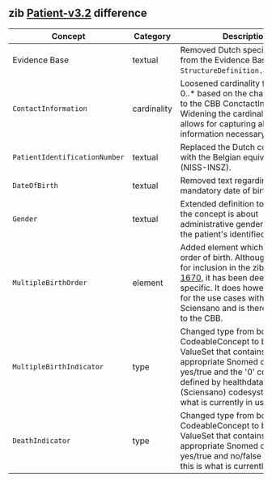 ## zib [Patient-v3.2](https://zibs.nl/wiki/Patient-v3.2(2020EN)) difference

| Concept         | Category          | Description                             | 
|-----------------|-------------------|-----------------------------------------|
|Evidence Base | textual | Removed Dutch specific context from the Evidence Base section in `StructureDefinition.Description`. 
|`ContactInformation` | cardinality | Loosened cardinality from 0..1 to 0..* based on the changes made to the CBB ConctactInformation. Widening the cardinality here allows for capturing all contact information necessary. |
|`PatientIdentificationNumber` | textual | Replaced the Dutch context (BSN) with the Belgian equivalent (NISS-INSZ). |
|`DateOfBirth` | textual | Removed text regarding mandatory date of birth. |
|`Gender` | textual | Extended definition to clarify that the concept is about administrative gender rather then the patient's identified sex.  |
|`MultipleBirthOrder` | element | Added element which defines the order of birth. Although reported for inclusion in the zibs [ZIB-1670](https://bits.nictiz.nl/browse/ZIB-1670), it has been deemed to specific. It does however apply for the use cases within Sciensano and is therefore added to the CBB.   
|`MultipleBirthIndicator` | type |  Changed type from boolean to CodeableConcept to bind a ValueSet that contains appropriate Snomed code for yes/true and the '0' code as defined by healthdata.be (Sciensano) codesystem as this is what is currently in use.
|`DeathIndicator` | type | Changed type from boolean to CodeableConcept to bind a ValueSet that contains appropriate Snomed codes for yes/true and no/false because this is what is currently in use.   